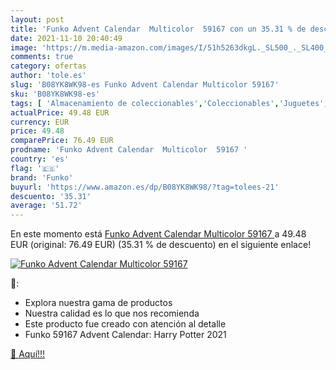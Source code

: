 ```yaml
---
layout: post
title: 'Funko Advent Calendar  Multicolor  59167 con un 35.31 % de descuento'
date: 2021-11-10 20:40:49
image: 'https://m.media-amazon.com/images/I/51h5263dkgL._SL500_._SL400_.jpg'
comments: true
category: ofertas
author: 'tole.es'
slug: 'B08YK8WK98-es Funko Advent Calendar Multicolor 59167'
sku: 'B08YK8WK98-es'
tags: [ 'Almacenamiento de coleccionables','Coleccionables','Juguetes','Juguetes y juegos','Merchandising y estatuas y bustos','Muñecos cabezones','advent','funko', ]
actualPrice: 49.48 EUR
currency: EUR
price: 49.48
comparePrice: 76.49 EUR
prodname: 'Funko Advent Calendar  Multicolor  59167 '
country: 'es'
flag: '🇪🇸'
brand: 'Funko'
buyurl: 'https://www.amazon.es/dp/B08YK8WK98/?tag=tolees-21'
descuento: '35.31'
average: '51.72'
---
```


En este momento está [Funko Advent Calendar  Multicolor  59167 ](https://www.amazon.es/dp/B08YK8WK98/?tag=tolees-21) a 49.48 EUR (original: 76.49 EUR) (35.31 %  de descuento) en el siguiente enlace!

[![Funko Advent Calendar  Multicolor  59167](https://m.media-amazon.com/images/I/51h5263dkgL._SL500_._SL400_.jpg)](https://www.amazon.es/dp/B08YK8WK98/?tag=tolees-21)

🔎:

- Explora nuestra gama de productos
- Nuestra calidad es lo que nos recomienda
- Este producto fue creado con atención al detalle
- Funko 59167 Advent Calendar: Harry Potter 2021

[🛒 Aquí!!!](https://www.amazon.es/dp/B08YK8WK98/?tag=tolees-21)
